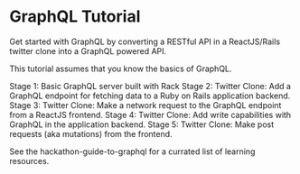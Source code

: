 # GraphQL Tutorial

Get started with GraphQL by converting a RESTful API in a ReactJS/Rails twitter clone into a GraphQL powered API.

This tutorial assumes that you know the basics of GraphQL.

Stage 1: Basic GraphQL server built with Rack
Stage 2: Twitter Clone: Add a GraphQL endpoint for fetching data to a Ruby on Rails application backend.
Stage 3: Twitter Clone: Make a network request to the GraphQL endpoint from a ReactJS frontend.
Stage 4: Twitter Clone: Add write capabilities with GraphQL in the application backend.
Stage 5: Twitter Clone: Make post requests (aka mutations) from the frontend.

See the hackathon-guide-to-graphql for a currated list of learning resources.